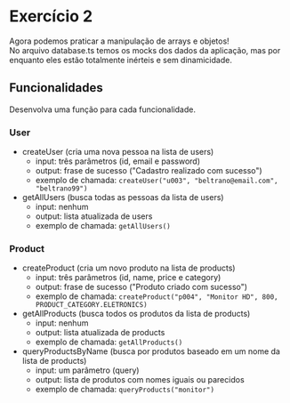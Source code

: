 # Exercício 2
Agora podemos praticar a manipulação de arrays e objetos!<br>
No arquivo database.ts temos os mocks dos dados da aplicação, mas por enquanto eles estão totalmente inérteis e sem dinamicidade.<br>

## Funcionalidades
Desenvolva uma função para cada funcionalidade.

### User
- createUser (cria uma nova pessoa na lista de users)
    - input: três parâmetros (id, email e password)
    - output: frase de sucesso ("Cadastro realizado com sucesso")
    - exemplo de chamada:
        ```createUser("u003", "beltrano@email.com", "beltrano99")```
- getAllUsers (busca todas as pessoas da lista de users)
    - input: nenhum
    - output: lista atualizada de users
    - exemplo de chamada:
        ```getAllUsers()```

### Product
- createProduct (cria um novo produto na lista de products)
    - input: três parâmetros (id, name, price e category)
    - output: frase de sucesso ("Produto criado com sucesso")
    - exemplo de chamada:
        ```createProduct("p004", "Monitor HD", 800, PRODUCT_CATEGORY.ELETRONICS)```
- getAllProducts (busca todos os produtos da lista de products)
    - input: nenhum
    - output: lista atualizada de products
    - exemplo de chamada:
        ```getAllProducts()```
- queryProductsByName (busca por produtos baseado em um nome da lista de products)
    - input: um parâmetro (query)
    - output: lista de produtos com nomes iguais ou parecidos
    - exemplo de chamada:
        ```queryProducts("monitor")```
